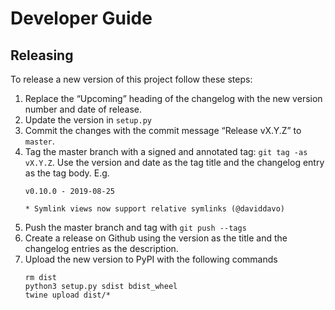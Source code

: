 Developer Guide
===============

Releasing
---------

To release a new version of this project follow these steps:

1. Replace the “Upcoming” heading of the changelog with the new version number
   and date of release.
2. Update the version in `setup.py`
3. Commit the changes with the commit message “Release vX.Y.Z” to `master`.
4. Tag the master branch with a signed and annotated tag: `git tag -as vX.Y.Z`.
   Use the version and date as the tag title and the changelog entry as the tag body. E.g.
   ```
   v0.10.0 - 2019-08-25

   * Symlink views now support relative symlinks (@daviddavo)
   ```
5. Push the master branch and tag with `git push --tags`
6. Create a release on Github using the version as the title and the changelog
   entries as the description.
7. Upload the new version to PyPI with the following commands
   ```
   rm dist
   python3 setup.py sdist bdist_wheel
   twine upload dist/*
   ```
